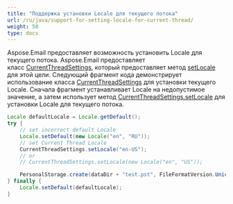 ```yaml
---
title: "Поддержка установки Locale для текущего потока"
url: /ru/java/support-for-setting-locale-for-current-thread/
weight: 50
type: docs
---
```


Aspose.Email предоставляет возможность установить Locale для текущего потока. Aspose.Email предоставляет класс [CurrentThreadSettings](https://apireference.aspose.com/java/email/com.aspose.email/CurrentThreadSettings), который предоставляет метод [setLocale](https://apireference.aspose.com/java/email/com.aspose.email/CurrentThreadSettings#setLocale\(java.util.Locale\)) для этой цели. Следующий фрагмент кода демонстрирует использование класса [CurrentThreadSettings](https://apireference.aspose.com/java/email/com.aspose.email/CurrentThreadSettings) для установки текущего Locale. Сначала фрагмент устанавливает Locale на недопустимое значение, а затем использует метод [CurrentThreadSettings.setLocale](https://apireference.aspose.com/java/email/com.aspose.email/CurrentThreadSettings#setLocale\(java.lang.String\)) для установки Locale для текущего потока.

~~~Java
Locale defaultLocale = Locale.getDefault();
try {
    // set incorrect default Locale
    Locale.setDefault(new Locale("en", "RU"));
    // set Current Thread Locale
    CurrentThreadSettings.setLocale("en-US");
    // or
    // CurrentThreadSettings.setLocale(new Locale("en", "US"));

    PersonalStorage.create(dataDir + "test.pst", FileFormatVersion.Unicode);
} finally {
    Locale.setDefault(defaultLocale);
}
~~~